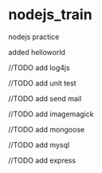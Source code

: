 nodejs_train
============

nodejs practice

added helloworld

//TODO add log4js

//TODO add unit test

//TODO add send mail

//TODO add imagemagick

//TODO add mongoose

//TODO add mysql

//TODO add express
